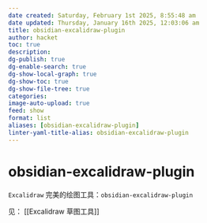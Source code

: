 ```yaml
---
date created: Saturday, February 1st 2025, 8:55:48 am
date updated: Thursday, January 16th 2025, 12:03:06 am
title: obsidian-excalidraw-plugin
author: hacket
toc: true
description: 
dg-publish: true
dg-enable-search: true
dg-show-local-graph: true
dg-show-toc: true
dg-show-file-tree: true
categories: 
image-auto-upload: true
feed: show
format: list
aliases: [obsidian-excalidraw-plugin]
linter-yaml-title-alias: obsidian-excalidraw-plugin
---
```


# obsidian-excalidraw-plugin

`Excalidraw` 完美的绘图工具：`obsidian-excalidraw-plugin`

见： [[Excalidraw 草图工具]]
